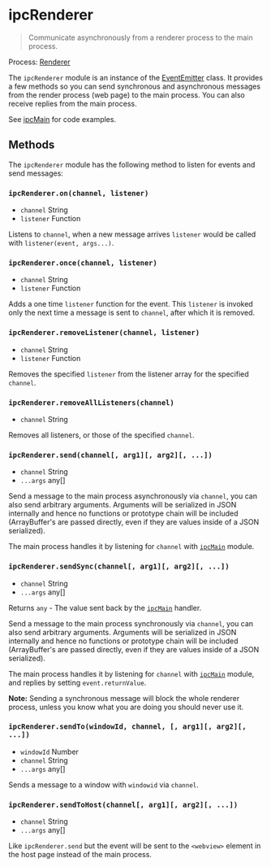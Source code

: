 # ipcRenderer

> Communicate asynchronously from a renderer process to the main process.

Process: [Renderer](../glossary.md#renderer-process)

The `ipcRenderer` module is an instance of the
[EventEmitter](https://nodejs.org/api/events.html#events_class_eventemitter) class. It provides a few
methods so you can send synchronous and asynchronous messages from the render
process (web page) to the main process. You can also receive replies from the
main process.

See [ipcMain](ipc-main.md) for code examples.

## Methods

The `ipcRenderer` module has the following method to listen for events and send messages:

### `ipcRenderer.on(channel, listener)`

* `channel` String
* `listener` Function

Listens to `channel`, when a new message arrives `listener` would be called with
`listener(event, args...)`.

### `ipcRenderer.once(channel, listener)`

* `channel` String
* `listener` Function

Adds a one time `listener` function for the event. This `listener` is invoked
only the next time a message is sent to `channel`, after which it is removed.

### `ipcRenderer.removeListener(channel, listener)`

* `channel` String
* `listener` Function

Removes the specified `listener` from the listener array for the specified
`channel`.

### `ipcRenderer.removeAllListeners(channel)`

* `channel` String

Removes all listeners, or those of the specified `channel`.

### `ipcRenderer.send(channel[, arg1][, arg2][, ...])`

* `channel` String
* `...args` any[]

Send a message to the main process asynchronously via `channel`, you can also
send arbitrary arguments. Arguments will be serialized in JSON internally and
hence no functions or prototype chain will be included (ArrayBuffer's are
passed directly, even if they are values inside of a JSON serialized).

The main process handles it by listening for `channel` with [`ipcMain`](ipc-main.md) module.

### `ipcRenderer.sendSync(channel[, arg1][, arg2][, ...])`

* `channel` String
* `...args` any[]

Returns `any` - The value sent back by the [`ipcMain`](ipc-main.md) handler.

Send a message to the main process synchronously via `channel`, you can also
send arbitrary arguments. Arguments will be serialized in JSON internally and
hence no functions or prototype chain will be included (ArrayBuffer's are
passed directly, even if they are values inside of a JSON serialized).

The main process handles it by listening for `channel` with [`ipcMain`](ipc-main.md) module,
and replies by setting `event.returnValue`.

**Note:** Sending a synchronous message will block the whole renderer process,
unless you know what you are doing you should never use it.

### `ipcRenderer.sendTo(windowId, channel, [, arg1][, arg2][, ...])`

* `windowId` Number
* `channel` String
* `...args` any[]

Sends a message to a window with `windowid` via `channel`.

### `ipcRenderer.sendToHost(channel[, arg1][, arg2][, ...])`

* `channel` String
* `...args` any[]

Like `ipcRenderer.send` but the event will be sent to the `<webview>` element in
the host page instead of the main process.
